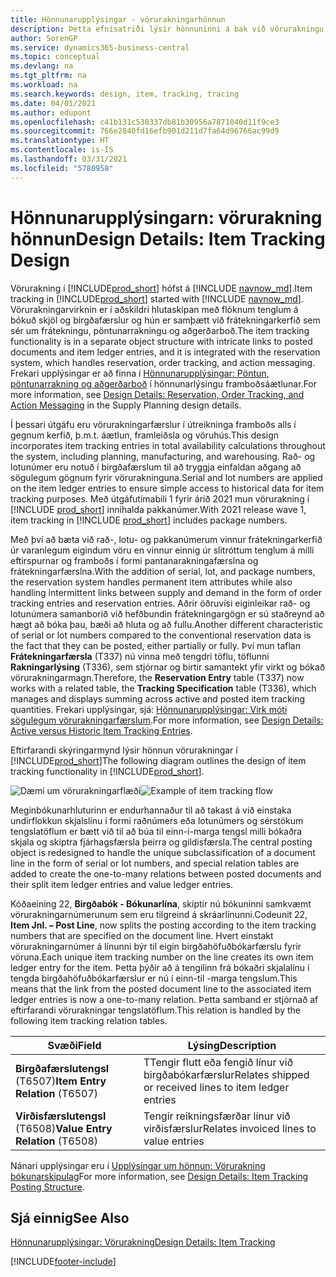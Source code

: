 ```yaml
---
title: Hönnunarupplýsingar - vörurakningarhönnun
description: Þetta efnisatriði lýsir hönnuninni á bak við vörurakningu í Business Central eftir því sem hún þróast í gegnum vöruútgáfur.
author: SorenGP
ms.service: dynamics365-business-central
ms.topic: conceptual
ms.devlang: na
ms.tgt_pltfrm: na
ms.workload: na
ms.search.keywords: design, item, tracking, tracing
ms.date: 04/01/2021
ms.author: edupont
ms.openlocfilehash: c41b131c538337db81b30956a7871040d11f9ce3
ms.sourcegitcommit: 766e2840fd16efb901d211d7fa64d96766ac99d9
ms.translationtype: HT
ms.contentlocale: is-IS
ms.lasthandoff: 03/31/2021
ms.locfileid: "5780958"
---
```

# <a name="design-details-item-tracking-design"></a><span data-ttu-id="c2d4a-103">Hönnunarupplýsingarn: vörurakning hönnun</span><span class="sxs-lookup"><span data-stu-id="c2d4a-103">Design Details: Item Tracking Design</span></span>

<span data-ttu-id="c2d4a-104">Vörurakning í [!INCLUDE[prod_short](includes/prod_short.md)] hófst á [!INCLUDE [navnow_md](includes/navnow_md.md)].</span><span class="sxs-lookup"><span data-stu-id="c2d4a-104">Item tracking in [!INCLUDE[prod_short](includes/prod_short.md)] started with [!INCLUDE [navnow_md](includes/navnow_md.md)].</span></span> <span data-ttu-id="c2d4a-105">Vörurakningarvirknin er í aðskildri hlutaskipan með flóknum tenglum á bókuð skjöl og birgðafærslur og hún er samþætt við frátekningarkerfið sem sér um frátekningu, pöntunarrakningu og aðgerðarboð.</span><span class="sxs-lookup"><span data-stu-id="c2d4a-105">The item tracking functionality is in a separate object structure with intricate links to posted documents and item ledger entries, and it is integrated with the reservation system, which handles reservation, order tracking, and action messaging.</span></span> <span data-ttu-id="c2d4a-106">Frekari upplýsingar er að finna í [Hönnunarupplýsingar: Pöntun, pöntunarrakning og aðgerðarboð](design-details-reservation-order-tracking-and-action-messaging.md) í hönnunarlýsingu framboðsáætlunar.</span><span class="sxs-lookup"><span data-stu-id="c2d4a-106">For more information, see [Design Details: Reservation, Order Tracking, and Action Messaging](design-details-reservation-order-tracking-and-action-messaging.md) in the Supply Planning design details.</span></span>  

<span data-ttu-id="c2d4a-107">Í þessari útgáfu eru vörurakningarfærslur í útreikninga framboðs alls í gegnum kerfið, þ.m.t. áætlun, framleiðsla og vöruhús.</span><span class="sxs-lookup"><span data-stu-id="c2d4a-107">This design incorporates item tracking entries in total availability calculations throughout the system, including planning, manufacturing, and warehousing.</span></span> <span data-ttu-id="c2d4a-108">Rað- og lotunúmer eru notuð í birgðafærslum til að tryggja einfaldan aðgang að sögulegum gögnum fyrir vörurakninguna.</span><span class="sxs-lookup"><span data-stu-id="c2d4a-108">Serial and lot numbers are applied on the item ledger entries to ensure simple access to historical data for item tracking purposes.</span></span> <span data-ttu-id="c2d4a-109">Með útgáfutímabili 1 fyrir árið 2021 mun vörurakning í [!INCLUDE [prod_short](includes/prod_short.md)] innihalda pakkanúmer.</span><span class="sxs-lookup"><span data-stu-id="c2d4a-109">With 2021 release wave 1, item tracking in [!INCLUDE [prod_short](includes/prod_short.md)] includes package numbers.</span></span>  

<span data-ttu-id="c2d4a-110">Með því að bæta við rað-, lotu- og pakkanúmerum vinnur frátekningarkerfið úr varanlegum eigindum vöru en vinnur einnig úr slitróttum tenglum á milli eftirspurnar og framboðs í formi pantanarakningafærslna og frátekningarfærslna.</span><span class="sxs-lookup"><span data-stu-id="c2d4a-110">With the addition of serial, lot, and package numbers, the reservation system handles permanent item attributes while also handling intermittent links between supply and demand in the form of order tracking entries and reservation entries.</span></span> <span data-ttu-id="c2d4a-111">Aðrir öðruvísi eiginleikar rað- og lotunúmera samanborið við hefðbundin frátekningargögn er sú staðreynd að hægt að bóka þau, bæði að hluta og að fullu.</span><span class="sxs-lookup"><span data-stu-id="c2d4a-111">Another different characteristic of serial or lot numbers compared to the conventional reservation data is the fact that they can be posted, either partially or fully.</span></span> <span data-ttu-id="c2d4a-112">Því mun taflan **Frátekningarfærsla** (T337) nú vinna með tengdri töflu, töflunni **Rakningarlýsing** (T336), sem stjórnar og birtir samantekt yfir virkt og bókað vörurakningarmagn.</span><span class="sxs-lookup"><span data-stu-id="c2d4a-112">Therefore, the **Reservation Entry** table (T337) now works with a related table, the **Tracking Specification** table (T336), which manages and displays summing across active and posted item tracking quantities.</span></span> <span data-ttu-id="c2d4a-113">Frekari upplýsingar, sjá: [Hönnunarupplýsingar: Virk móti sögulegum vörurakningarfærslum](design-details-active-versus-historic-item-tracking-entries.md).</span><span class="sxs-lookup"><span data-stu-id="c2d4a-113">For more information, see [Design Details: Active versus Historic Item Tracking Entries](design-details-active-versus-historic-item-tracking-entries.md).</span></span>  

<span data-ttu-id="c2d4a-114">Eftirfarandi skýringarmynd lýsir hönnun vörurakningar í [!INCLUDE[prod_short](includes/prod_short.md)]</span><span class="sxs-lookup"><span data-stu-id="c2d4a-114">The following diagram outlines the design of item tracking functionality in [!INCLUDE[prod_short](includes/prod_short.md)].</span></span>  

<span data-ttu-id="c2d4a-115">![Dæmi um vörurakningarflæði](media/design_details_item_tracking_design.png "Dæmi um vörurakningarflæði")</span><span class="sxs-lookup"><span data-stu-id="c2d4a-115">![Example of item tracking flow](media/design_details_item_tracking_design.png "Example of item tracking flow")</span></span>  

<span data-ttu-id="c2d4a-116">Meginbókunarhluturinn er endurhannaður til að takast á við einstaka undirflokkun skjalslínu í formi raðnúmers eða lotunúmers og sérstökum tengslatöflum er bætt við til að búa til einn-í-marga tengsl milli bókaðra skjala og skiptra fjárhagsfærsla þeirra og gildisfærsla.</span><span class="sxs-lookup"><span data-stu-id="c2d4a-116">The central posting object is redesigned to handle the unique subclassification of a document line in the form of serial or lot numbers, and special relation tables are added to create the one-to-many relations between posted documents and their split item ledger entries and value ledger entries.</span></span>  

<span data-ttu-id="c2d4a-117">Kóðaeining 22, **Birgðabók - Bókunarlína**, skiptir nú bókuninni samkvæmt vörurakningarnúmerunum sem eru tilgreind á skráarlínunni.</span><span class="sxs-lookup"><span data-stu-id="c2d4a-117">Codeunit 22, **Item Jnl. – Post Line**, now splits the posting according to the item tracking numbers that are specified on the document line.</span></span> <span data-ttu-id="c2d4a-118">Hvert einstakt vörurakningarnúmer á línunni býr til eigin birgðahöfuðbókarfærslu fyrir vöruna.</span><span class="sxs-lookup"><span data-stu-id="c2d4a-118">Each unique item tracking number on the line creates its own item ledger entry for the item.</span></span> <span data-ttu-id="c2d4a-119">Þetta þýðir að á tengilinn frá bókaðri skjalalínu í tengda birgðahöfuðbókarfærslur er nú í einn-til -marga tengslum.</span><span class="sxs-lookup"><span data-stu-id="c2d4a-119">This means that the link from the posted document line to the associated item ledger entries is now a one-to-many relation.</span></span> <span data-ttu-id="c2d4a-120">Þetta samband er stjórnað af eftirfarandi vörurakningar tengslatöflum.</span><span class="sxs-lookup"><span data-stu-id="c2d4a-120">This relation is handled by the following item tracking relation tables.</span></span>  

|<span data-ttu-id="c2d4a-121">Svæði</span><span class="sxs-lookup"><span data-stu-id="c2d4a-121">Field</span></span>|<span data-ttu-id="c2d4a-122">Lýsing</span><span class="sxs-lookup"><span data-stu-id="c2d4a-122">Description</span></span>|  
|---------------|---------------------------------------|  
|<span data-ttu-id="c2d4a-123">**Birgðafærslutengsl** (T6507)</span><span class="sxs-lookup"><span data-stu-id="c2d4a-123">**Item Entry Relation** (T6507)</span></span>|<span data-ttu-id="c2d4a-124">TTengir flutt eða fengið línur við birgðabókarfærslur</span><span class="sxs-lookup"><span data-stu-id="c2d4a-124">Relates shipped or received lines to item ledger entries</span></span>|  
|<span data-ttu-id="c2d4a-125">**Virðisfærslutengsl** (T6508)</span><span class="sxs-lookup"><span data-stu-id="c2d4a-125">**Value Entry Relation** (T6508)</span></span>|<span data-ttu-id="c2d4a-126">Tengir reikningsfærðar línur við virðisfærslur</span><span class="sxs-lookup"><span data-stu-id="c2d4a-126">Relates invoiced lines to value entries</span></span>|  

<span data-ttu-id="c2d4a-127">Nánari upplýsingar eru í [Upplýsingar um hönnun: Vörurakning bókunarskipulag](design-details-item-tracking-posting-structure.md)</span><span class="sxs-lookup"><span data-stu-id="c2d4a-127">For more information, see [Design Details: Item Tracking Posting Structure](design-details-item-tracking-posting-structure.md).</span></span>  

## <a name="see-also"></a><span data-ttu-id="c2d4a-128">Sjá einnig</span><span class="sxs-lookup"><span data-stu-id="c2d4a-128">See Also</span></span>

[<span data-ttu-id="c2d4a-129">Hönnunarupplýsingar: Vörurakning</span><span class="sxs-lookup"><span data-stu-id="c2d4a-129">Design Details: Item Tracking</span></span>](design-details-item-tracking.md)

[!INCLUDE[footer-include](includes/footer-banner.md)]  
